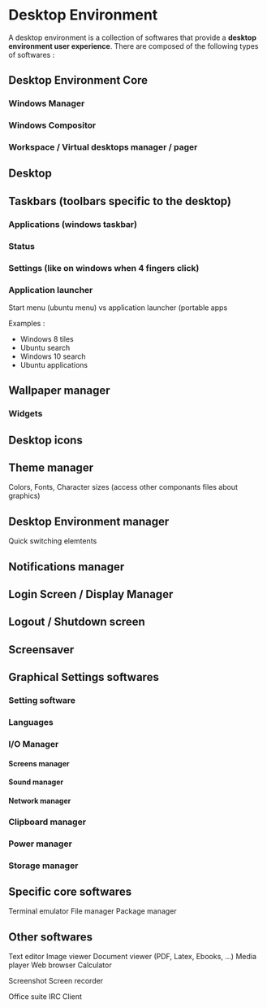 # Desktop Environment

A desktop environment is a collection of softwares that provide a __desktop environment user experience__. There are composed of the following types of softwares :

## Desktop Environment Core
### Windows Manager
### Windows Compositor
### Workspace / Virtual desktops manager / pager

## Desktop
## Taskbars (toolbars specific to the desktop)
### Applications (windows taskbar)
### Status
### Settings (like on windows when 4 fingers click)
### Application launcher
Start menu (ubuntu menu) vs application launcher (portable apps

Examples :
- Windows 8 tiles
- Ubuntu search
- Windows 10 search
- Ubuntu applications

## Wallpaper manager
### Widgets
## Desktop icons
## Theme manager
Colors, Fonts, Character sizes (access other componants files about graphics)
## Desktop Environment manager
Quick switching elemtents
 
## Notifications manager
 
## Login Screen / Display Manager
## Logout / Shutdown screen
## Screensaver

## Graphical Settings softwares
### Setting software
### Languages
### I/O Manager
#### Screens manager
#### Sound manager
#### Network manager
### Clipboard manager
### Power manager
### Storage manager

## Specific core softwares
 Terminal emulator
 File manager
 Package manager
 
## Other softwares
 Text editor
 Image viewer
 Document viewer (PDF, Latex, Ebooks, ...)
 Media player
 Web browser
 Calculator

 Screenshot
 Screen recorder
 
 Office suite
 IRC Client
